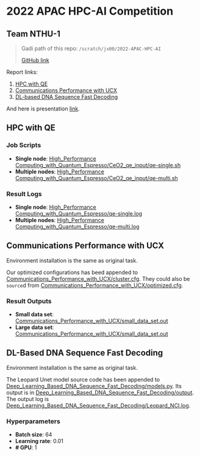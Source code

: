 # 2022 APAC HPC-AI Competition
## Team NTHU-1

> Gadi path of this repo: `/scratch/jx00/2022-APAC-HPC-AI`
> 
> [GitHub link](https://github.com/nevikw39/2022-APAC-HPC-AI/)

Report links:
1. [HPC with QE](2022_APAC_HPC-AI_Team_NTHU-1_High_Performance_Computing_With_Quantum_Espresso.pdf)
2. [Communications Performance with UCX](2022_APAC_HPC-AI_Team_NTHU-1_Communication_Performance_with_UCX.pdf)
3. [DL-based DNA Sequence Fast Decoding](2022_APAC_HPC-AI_Team_NTHU-1_Deep-Learning-based_DNA_Sequence_Fast_Decoding.pdf)

And here is presentation [link](2022_APAC_HPC-AI_Team_NTHU-1_Presentation.pdf).

## HPC with QE

### Job Scripts

- **Single node**: [High_Performance Computing_with_Quantum_Espresso/CeO2_qe_input/qe-single.sh](High_Performance%20Computing_with_Quantum_Espresso/CeO2_qe_input/qe-single.sh)
- **Multiple nodes**: [High_Performance Computing_with_Quantum_Espresso/CeO2_qe_input/qe-multi.sh](High_Performance%20Computing_with_Quantum_Espresso/CeO2_qe_input/qe-multi.sh)

### Result Logs

- **Single node**: [High_Performance Computing_with_Quantum_Espresso/qe-single.log](High_Performance%20Computing_with_Quantum_Espresso/qe-single.log)
- **Multiple nodes**: [High_Performance Computing_with_Quantum_Espresso/qe-multi.log](High_Performance%20Computing_with_Quantum_Espresso/qe-multi.log)

## Communications Performance with UCX

Environment installation is the same as original task.

Our optimized configurations has beed appended to [Communications_Performance_with_UCX/cluster.cfg](Communications_Performance_with_UCX/cluster.cfg). They could also be `source`d from [Communications_Performance_with_UCX/optimized.cfg](Communications_Performance_with_UCX/optimized.cfg).

### Result Outputs

- **Small data set**: [Communications_Performance_with_UCX/small_data_set.out](Communications_Performance_with_UCX/small_data_set.out)
- **Large data set**: [Communications_Performance_with_UCX/small_data_set.out](Communications_Performance_with_UCX/large_data_set.out)

## DL-Based DNA Sequence Fast Decoding

Environment installation is the same as original task.

The Leopard Unet model source code has been appended to [Deep_Learning_Based_DNA_Sequence_Fast_Decoding/models.py](Deep_Learning_Based_DNA_Sequence_Fast_Decoding/models.py). Its output is in [Deep_Learning_Based_DNA_Sequence_Fast_Decoding/output](Deep_Learning_Based_DNA_Sequence_Fast_Decoding/output). The output log is [Deep_Learning_Based_DNA_Sequence_Fast_Decoding/Leopard_NCI.log](Deep_Learning_Based_DNA_Sequence_Fast_Decoding/Leopard_NCI.log).

### Hyperparameters

- **Batch size**: 64
- **Learning rate**: 0.01
- **# GPU**: 1
